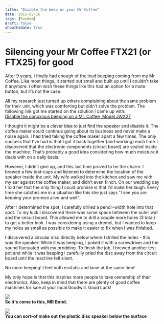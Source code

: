 ```yaml
---
title: "Disable the beep on your Mr Coffee"
date: 2015-02-16
tags: [Random]
draft: false
showthedate: true
---
```


<h1>Silencing your Mr Coffee FTX21 (or FTX25) for good</h1>
<p>After 9 years, I finally had enough of the loud beeping coming from my Mr Coffee. Like most things, it started out small and built up until I couldn't take it anymore. I often wish these things like this had an option for a mute button, but it’s not the
  case. </p>
<p>All my research just turned up others complaining about the same problem for their unit, which was comforting but didn’t solve the problem. The following link got me started on the solution I came up with:
  <br /><a href="http://mongolianquill.net/2011/10/disable-the-obnoxious-beeping-on-a-mr-coffee-model-jwx27/" target="_blank">Disable the obnoxious beeping on a Mr. Coffee, Model JWX27</a></p>
<p>I thought it might be a clever idea to just find the speaker and disable it. The coffee maker could continue going about its business and never make a noise again. I had tried taking the coffee maker apart a few times. The only success that I’ve had is
  that I got it back together (and working) each time. I discovered that the electronic components (circuit board) are sealed inside the machine. That’s probably a good idea considering how much moisture it deals with on a daily basis. </p>
<p>However, I didn’t give up, and this last time proved to be the charm. I brewed a few test-cups and listened to determine the location of the speaker inside the unit. My wife walked into the kitchen and saw me with my ear against the coffee maker, and
  didn’t even flinch. On our wedding day I told her that the only thing I could promise is that I'd make her laugh. Every time she catches me in a situation like this she just says "I see you are keeping your promise alive and well". </p>
<p>After I determined the spot, I carefully drilled a pencil-width hole into that spot. To my luck I discovered there was some space between the outer wall and the circuit board. This allowed me to drill a couple more holes (3 total) to get a better look.
  I was considering using a dremel, but I wanted to keep my holes as small as possible to make it easier to fix when I was finished. </p>
<p>I discovered a circular disc directly below where I drilled the holes - this was the speaker! While it was beeping, I poked it with a screwdriver and the sound fluctuated with my prodding. To finish the job, I brewed another test pot and while it was
  beeping I carefully pried the disc away from the circuit board until the machine fell silent. </p>
<p>No more beeping! I feel both ecstatic and lame at the same time! </p>
<p>My only hope is that this inspires more people to take ownership of their electronics. Also, keep in mind that there are plenty of good coffee machines for sale at your local Goodwill. Good Luck! </p>
<p>
  <a href="http://3.bp.blogspot.com/-tuMY7NyAooM/VOJkz8hb0HI/AAAAAAAAwu0/Q-Ikhc2GW_8/s1600/20150214_172716.jpg" imageanchor="1"><img border="0" src="http://3.bp.blogspot.com/-tuMY7NyAooM/VOJkz8hb0HI/AAAAAAAAwu0/Q-Ikhc2GW_8/s320/20150214_172716.jpg" /></a>
  <br/><b>So it's come to this, MR Bond.</b></p>
<p>
  <a href="http://3.bp.blogspot.com/-0P8dkyRo4i0/VOJk5tJz7tI/AAAAAAAAwu8/LjWRlHptGZQ/s1600/20150214_174124.jpg" imageanchor="1"><img border="0" src="http://3.bp.blogspot.com/-0P8dkyRo4i0/VOJk5tJz7tI/AAAAAAAAwu8/LjWRlHptGZQ/s320/20150214_174124.jpg" /></a>
  <br/><b>You can sort-of make out the plastic disc speaker below the surface</b></p>
